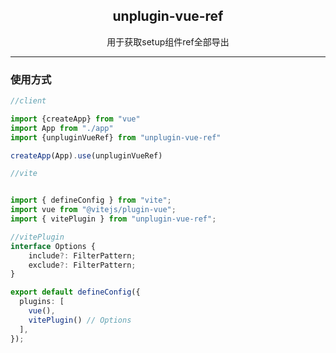 <div align="center">
  <h2>unplugin-vue-ref</h2>
  <p>用于获取setup组件ref全部导出</p>
</div>

---

### 使用方式


``` ts
//client

import {createApp} from "vue"
import App from "./app"
import {unpluginVueRef} from "unplugin-vue-ref"

createApp(App).use(unpluginVueRef)

```


``` ts
//vite


import { defineConfig } from "vite";
import vue from "@vitejs/plugin-vue";
import { vitePlugin } from "unplugin-vue-ref";

//vitePlugin
interface Options {
	include?: FilterPattern;
	exclude?: FilterPattern;
}

export default defineConfig({
  plugins: [
    vue(),
    vitePlugin() // Options
  ],
});


```